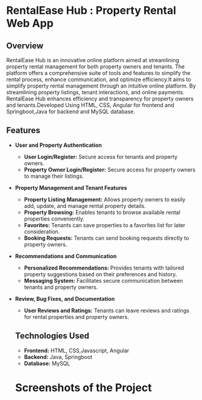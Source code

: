 # RentalEase Hub : Property Rental Web App            
## Overview
RentalEase Hub is an innovative online platform aimed at streamlining property rental management for both property owners and tenants. The platform offers a
comprehensive suite of tools and features to simplify the rental process, enhance communication, and optimize efficiency.It aims to simplify property rental management through an intuitive online platform. By streamlining property listings, tenant interactions, and online payments. RentalEase Hub enhances efficiency 
and transparency for property owners and tenants.Developed Using HTML, CSS, Angular for frontend and Springboot,Java for backend and MySQL database.
## Features
- **User and Property Authentication**
   - **User Login/Register:** Secure access for tenants and property owners.
   - **Property Owner Login/Register:** Secure access for property owners to manage their listings.
- **Property Management and Tenant Features**
   - **Property Listing Management:** Allows property owners to easily add, update, and manage rental property details.
   - **Property Browsing:** Enables tenants to browse available rental properties conveniently.
   - **Favorites:** Tenants can save properties to a favorites list for later consideration.
   - **Booking Requests:** Tenants can send booking requests directly to property owners.
- **Recommendations and Communication**
  - **Personalized Recommendations:** Provides tenants with tailored property suggestions based on their preferences and history.
  - **Messaging System:** Facilitates secure communication between tenants and property owners.
- **Review, Bug Fixes, and Documentation**
  - **User Reviews and Ratings:** Tenants can leave reviews and ratings for rental properties and property owners.
  ## Technologies Used
  
   - **Frontend:** HTML, CSS,Javascript, Angular
   - **Backend:**  Java, Springboot
   - **Database:** MySQL
  # Screenshots of the Project
  
